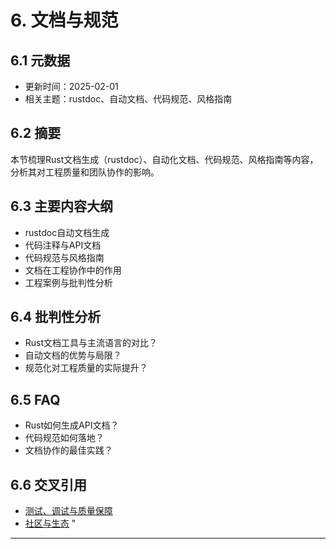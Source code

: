 ﻿# 6. 文档与规范

## 6.1 元数据

- 更新时间：2025-02-01
- 相关主题：rustdoc、自动文档、代码规范、风格指南

## 6.2 摘要

本节梳理Rust文档生成（rustdoc）、自动化文档、代码规范、风格指南等内容，分析其对工程质量和团队协作的影响。

## 6.3 主要内容大纲

- rustdoc自动文档生成
- 代码注释与API文档
- 代码规范与风格指南
- 文档在工程协作中的作用
- 工程案例与批判性分析

## 6.4 批判性分析

- Rust文档工具与主流语言的对比？
- 自动文档的优势与局限？
- 规范化对工程质量的实际提升？

## 6.5 FAQ

- Rust如何生成API文档？
- 代码规范如何落地？
- 文档协作的最佳实践？

## 6.6 交叉引用

- [测试、调试与质量保障](./05_testing_quality.md)
- [社区与生态](./07_community_ecosystem.md)
"

---
